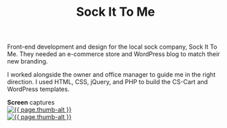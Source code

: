 ﻿---
layout: 04-portfolio
name: sockittome
title: Sock It To Me
categories:
- portfolio
tags: [Coding, Consultation, Content Management, CS-Cart, CSS, CSS3, Design, Ecommerce, HTML, HTML5, jQuery, PHP, Project Management, Web Design, Wordpress]
website: sockittome.com
project: Sock It To Me <span>E-commerce and Blog</span>
excerpt: Sock It to Me sells fun, funky socks—socks with tacos, cupcakes, ninjas, mustaches, unicorns and other things magical.

thumb-ext: jpg
thumb-alt: Sock It To Me home page
img-ext: png
img-alt: Sock It To Me home page

color-dark: 0097D8
---
Front-end development and design for the local sock company, Sock It To Me. They needed an e-commerce store and WordPress blog to match their new branding.

I worked alongside the owner and office manager to guide me in the right direction. I used HTML, CSS, jQuery, and PHP to build the CS-Cart and WordPress templates.

<section class="cf">
  <span class="section-title"><b>Screen</b> captures</span>
  <div class="grid grid--guttersLarge grid-wrap thumb-grid">
    <div class="thumb grid-cell show-me animated">
      <a href="#" class="fluidbox">
        <img src="/images/portfolio/{{ page.name }}/{{ page.name }}-01.{{ page.img-ext }}" alt="{{ page.thumb-alt }}" class="img-responsive">
      </a>
    </div>
    <div class="thumb grid-cell show-me animated">
      <a href="#" class="fluidbox">
        <img src="/images/portfolio/{{ page.name }}/{{ page.name }}-02.{{ page.img-ext }}" alt="{{ page.thumb-alt }}" class="img-responsive">
      </a>
    </div>
  </div>
</section>
